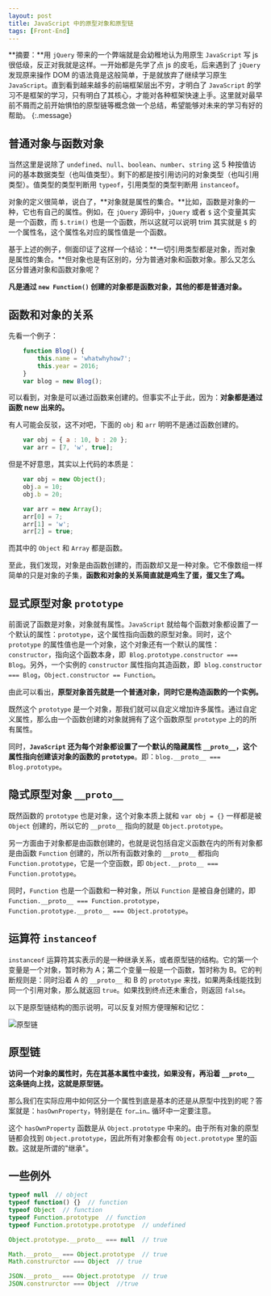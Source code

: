 ```yaml
---
layout: post
title: JavaScript 中的原型对象和原型链
tags: [Front-End]
---
```


**摘要：**用 `jQuery` 带来的一个弊端就是会幼稚地认为用原生 `JavaScript` 写 js 很低级，反正对我就是这样。一开始都是先学了点 js 的皮毛，后来遇到了 `jQuery` 发现原来操作 DOM 的语法竟是这般简单，于是就放弃了继续学习原生 `JavaScript`。直到看到越来越多的前端框架层出不穷，才明白了 `JavaScript` 的学习不是框架的学习，只有明白了其核心，才能对各种框架快速上手。这里就对最早前不屑而之前开始惧怕的原型链等概念做一个总结，希望能够对未来的学习有好的帮助。 
{:.message}

## 普通对象与函数对象

当然这里是说除了 `undefined`、`null`、`boolean`、`number`、`string` 这 5 种按值访问的基本数据类型（也叫值类型）。剩下的都是按引用访问的对象类型（也叫引用类型）。值类型的类型判断用 `typeof`，引用类型的类型判断用 `instanceof`。

对象的定义很简单，说白了，**对象就是属性的集合。**比如，函数是对象的一种，它也有自己的属性。例如，在 `jQuery` 源码中，`jQuery` 或者 `$` 这个变量其实是一个函数，而 `$.trim()` 也是一个函数，所以这就可以说明 trim 其实就是 `$` 的一个属性名，这个属性名对应的属性值是一个函数。

基于上述的例子，侧面印证了这样一个结论：**一切引用类型都是对象，而对象是属性的集合。**但对象也是有区别的，分为普通对象和函数对象。那么又怎么区分普通对象和函数对象呢？

**凡是通过 `new Function()` 创建的对象都是函数对象，其他的都是普通对象。**

## 函数和对象的关系

先看一个例子：

```js
    function Blog() {
        this.name = 'whatwhyhow7';
        this.year = 2016;
    }
    var blog = new Blog();
```

可以看到，对象是可以通过函数来创建的。但事实不止于此，因为：**对象都是通过函数 new 出来的。**

有人可能会反驳，这不对吧，下面的 `obj` 和 `arr` 明明不是通过函数创建的。

```js
    var obj = { a : 10, b : 20 };
    var arr = [7, 'w', true];
```

但是不好意思，其实以上代码的本质是：

```js
    var obj = new Object();
    obj.a = 10;
    obj.b = 20;

    var arr = new Array();
    arr[0] = 7;
    arr[1] = 'w';
    arr[2] = true;
```

而其中的 `Object` 和 `Array` 都是函数。

至此，我们发现，对象是由函数创建的，而函数却又是一种对象。它不像数组一样简单的只是对象的子集，**函数和对象的关系简直就是鸡生了蛋，蛋又生了鸡。**

## 显式原型对象 `prototype`

前面说了函数是对象，对象就有属性。`JavaScript` 就给每个函数对象都设置了一个默认的属性：`prototype`，这个属性指向函数的原型对象。同时，这个 `prototype` 的属性值也是一个对象，这个对象还有一个默认的属性：`constructor`，指向这个函数本身，即` Blog.prototype.constructor === Blog`。另外，一个实例的 `constructor` 属性指向其造函数，即` blog.constructor === Blog`，`Object.constructor == Function`。

由此可以看出，**原型对象首先就是一个普通对象，同时它是构造函数的一个实例。**

既然这个 `prototype` 是一个对象，那我们就可以自定义增加许多属性。通过自定义属性，那么由一个函数创建的对象就拥有了这个函数原型 `prototype` 上的的所有属性。

同时，**`JavaScript` 还为每个对象都设置了一个默认的隐藏属性 `__proto__`，这个属性指向创建该对象的函数的 `prototype`**。即：`blog.__proto__ === Blog.prototype`。

## 隐式原型对象 `__proto__`

既然函数的 `prototype` 也是对象，这个对象本质上就和 `var obj = {}` 一样都是被 `Object` 创建的，所以它的 `__proto__` 指向的就是 `Object.prototype`。

另一方面由于对象都是由函数创建的，也就是说包括自定义函数在内的所有对象都是由函数 `Function` 创建的，所以所有函数对象的 `__proto__` 都指向 `Function.prototype`，它是一个空函数，即 `Object.__proto__ === Function.prototype`。

同时，`Function` 也是一个函数和一种对象，所以 `Function` 是被自身创建的，即 `Function.__proto__ === Function.prototype`，`Function.prototype.__proto__ === Object.prototype`。

## 运算符 `instanceof`

`instanceof` 运算符其实表示的是一种继承关系，或者原型链的结构。它的第一个变量是一个对象，暂时称为 A；第二个变量一般是一个函数，暂时称为 B。它的判断规则是：同时沿着 A 的 `__proto__` 和 B 的 `prototype` 来找，如果两条线能找到同一个引用对象，那么就返回 `true`。如果找到终点还未重合，则返回 `false`。

以下是原型链结构的图示说明，可以反复对照方便理解和记忆：

![原型链](/blog/assets/img/docs/JavaScript-Prototype/01.png)

## 原型链

**访问一个对象的属性时，先在其基本属性中查找，如果没有，再沿着 `__proto__` 这条链向上找，这就是原型链。**

那么我们在实际应用中如何区分一个属性到底是基本的还是从原型中找到的呢？答案就是：`hasOwnProperty`，特别是在 `for…in…` 循环中一定要注意。

这个 `hasOwnProperty` 函数是从 `Object.prototype` 中来的。由于所有对象的原型链都会找到 `Object.prototype`，因此所有对象都会有 `Object.prototype` 里的函数。这就是所谓的"继承"。

## 一些例外

```js
typeof null  // object
typeof function() {}  // function
typeof Object  // function
typeof Function.prototype  // function
typeof Function.prototype.prototype  // undefined

Object.prototype.__proto__ === null  // true

Math.__proto__ === Object.prototype  // true
Math.construrctor === Object  // true

JSON.__proto__ === Object.prototype  // true
JSON.construrctor === Object  //true
```